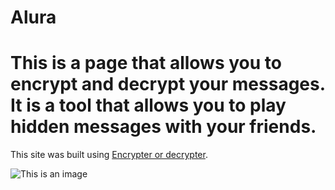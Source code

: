 # Alura

# This is a page that allows you to encrypt and decrypt your messages. It is a tool that allows you to play hidden messages with your friends.

This site was built using [Encrypter or decrypter](https://kunzeu.github.io/Alura/).

![This is an image](https://user-images.githubusercontent.com/115730298/219159944-9ec98806-215b-4734-83f1-3b04e6e1a14b.png)
